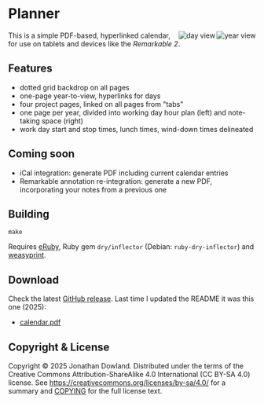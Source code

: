 # Planner

<a href=https://jmtd.net/log/planner/ytv.png><img src=https://jmtd.net/log/planner/400x-ytv.png align=right alt="year view" /></a>
<a href=https://jmtd.net/log/planner/day.png><img src=https://jmtd.net/log/planner/400x-day.png align=right alt="day view" /></a>

This is a simple PDF-based, hyperlinked calendar, for use on tablets and
devices like the *Remarkable 2*.

## Features

 * dotted grid backdrop on all pages
 * one-page year-to-view, hyperlinks for days
 * four project pages, linked on all pages from "tabs"
 * one page per year, divided into working day hour plan (left) and
   note-taking space (right)
 * work day start and stop times, lunch times, wind-down times delineated

## Coming soon

 * iCal integration: generate PDF including current calendar entries
 * Remarkable annotation re-integration: generate a new PDF, incorporating
   your notes from a previous one

## Building

```
make
```

Requires [eRuby](https://www.ruby-lang.org/en/), Ruby gem `dry/inflector` (Debian: `ruby-dry-inflector`) and
[weasyprint](https://weasyprint.org/).

## Download

Check the latest [GitHub release](https://github.com/jmtd/planner/releases/).
Last time I updated the README it was this one (2025):

 * [calendar.pdf](https://github.com/jmtd/planner/releases/download/2025.1/calendar.pdf)

## Copyright & License

Copyright © 2025 Jonathan Dowland. Distributed under the terms of the
Creative Commons Attribution-ShareAlike 4.0 International (CC BY-SA 4.0)
license. See <https://creativecommons.org/licenses/by-sa/4.0/> for a
summary and [COPYING](COPYING) for the full license text.
